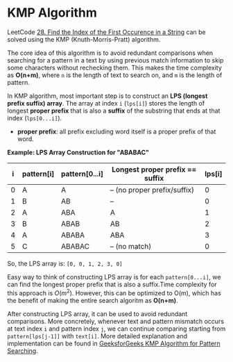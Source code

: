 # KMP Algorithm

LeetCode [28. Find the Index of the First Occurence in a String](https://leetcode.com/problems/find-the-index-of-the-first-occurrence-in-a-string/description/) can be solved using the KMP (Knuth-Morris-Pratt) algorithm.

The core idea of this algorithm is to avoid redundant comparisons when searching for a pattern in a text by using previous match information to skip some characters without rechecking them. This makes the time complexity as **O(n+m)**, where `n` is the length of text to search on, and `m` is the length of pattern.

In KMP algorithm, most important step is to construct an **LPS (longest prefix suffix) array**. The array at index `i` (`lps[i]`) stores the length of longest **proper prefix** that is also a **suffix** of the substring that ends at that index (`lps[0...i]`).
- **proper prefix**: all prefix excluding word itself is a proper prefix of that word.


**Example: LPS Array Construction for "ABABAC"**

| i   | pattern[i] | pattern[0...i] | Longest proper prefix == suffix | lps[i] |
| --- | ---------- | -------------- | ------------------------------- | ------ |
| 0   | A          | A              | – (no proper prefix/suffix)     | 0      |
| 1   | B          | AB             | –                               | 0      |
| 2   | A          | ABA            | A                               | 1      |
| 3   | B          | ABAB           | AB                              | 2      |
| 4   | A          | ABABA          | ABA                             | 3      |
| 5   | C          | ABABAC         | – (no match)                    | 0      |

So, the LPS array is: `[0, 0, 1, 2, 3, 0]`

Easy way to think of constructing LPS array is for each `pattern[0...i]`, we can find the longest proper prefix that is also a suffix.Time complexity for this approach is $O(m^2)$. However, this can be optimized to O(m), which has the benefit of making the entire search algoritm as **O(n+m)**.

After constructing LPS array, it can be used to avoid redundant comparisons. More concretely, whenever text and pattern mismatch occurs at text index `i` and pattern index `j`, we can continue comparing starting from `pattern[lps[j-1]]` with `text[i]`. More detailed explanation and implementation can be found in [GeeksforGeeks KMP Algorithm for Pattern Searching](https://www.geeksforgeeks.org/kmp-algorithm-for-pattern-searching/).